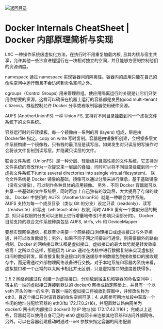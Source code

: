 [![返回目录](https://parg.co/UCb)](https://github.com/wxyyxc1992/Awesome-CheatSheet)

# Docker Internals CheatSheet | Docker 内部原理简析与实现

LXC
一种操作系统级虚拟化方法，在执行时不用重复加载内核, 且其内核与宿主共享，允许其他一些沙盒进程运行在一块相对独立的空间，并且能够方便的控制他们的资源调度。

namespace
通过 namespace 实现容器间的隔离性。容器内的应用只能在自己的命名空间中运行而且不会访问到命名空间之外。

cgroups（Control Groups)
用来管理群组。使应用隔离运行的关键是让它们只使用你想要的资源。这样可以确保在机器上运行的容器都是良民(good multi-tenant citizens)。群组控制允许 Docker 分享或者限制容器使用硬件资源。

AUFS (AnotherUnionFS)
一种 Union FS, 支持将不同目录挂载到同一个虚拟文件系统下的文件系统。

容器运行时的只读模板。每一个镜像由一系列的层 (layers) 组成，层是由 Dockerfile 指定。copy on write
写时复制。容器是由镜像所创建，会根据多层文件系统构建一个镜像栈，只有栈的最顶层是读写层。如果发生对只读层的写操作时会将该文件复制到读写层，并隐藏只读层的文件。

联合文件系统（UnionFS）是一种分层、轻量级并且高性能的文件系统，它支持对文件系统的修改作为一次提交来一层层的叠加，同时可以将不同目录挂载到同一个虚拟文件系统下(unite several directories into asingle virtual filesystem)。
联合文件系统是 Docker 镜像的基础。镜像可以通过分层来进行继承，基于基础镜像（没有父镜像），可以制作各种具体的应用镜像。
另外，不同 Docker 容器就可以共享一些基础的文件系统层，同时再加上自己独有的改动层，大大提高了存储的效率。
Docker 中使用的 AUFS（AnotherUnionFS）就是一种联合文件系统。 AUFS 支持为每一个成员目录（类似 Git 的分支）设定只读（readonly）、读写（readwrite）和写出（whiteout-able）权限, 同时 AUFS 里有一个类似分层的概念, 对只读权限的分支可以逻辑上进行增量地修改(不影响只读部分的)。
Docker 目前支持的联合文件系统种类包括 AUFS, btrfs, vfs 和 DeviceMapper

要想实现网络通信，机器至少需要一个网络接口(物理接口或虚拟接口)与外界相通，并可以收发数据包；另外，如果不同子网之间要进行通信，则需要额外的路由机制。Docker 的网络接口默认都是虚拟接口。虚拟接口的最大优势就是转发效率极高！之所以会这样，那是因为 Linux 通过在内核中进行数据复制来实现虚拟接口间的数据转发，即直接复制发送接口的发送缓存中的数据包到接收接口的接收缓存中，而无需通过外部物理网络设备进行交换。对于本地系统和容器内系统来看，虚拟接口和一个正常的以太网卡相比并无区别，只是虚拟接口的速度要快得多。

2.5.2 网络创建过程
创建一对虚拟接口，分别放到宿主机和容器的命名空间中；
宿主机一端的虚拟接口连接到默认的 docker0 网桥或指定网桥上，并具有一个以 veth 开头的唯一的名字;
容器一端的虚拟接口将被放到容器中，并修改名称为 eth0，且这个接口只对该容器的命名空间可见；4. 从网桥可用地址段中获取一个空闲的地址分配给容器的 eth0(如 172.17.0.2/16)，并配置默认路由网关为 docker0 网卡的内部接口 docker0 的 IP 地址(如 172.17.42.1/16)；
完成以上这些，容器就可以使用自身可见的 eth0 虚拟网卡来连接其他容器和访问外部网络。另外，可以在容器创建启动时通过--net 参数来指定容器的网络配置
